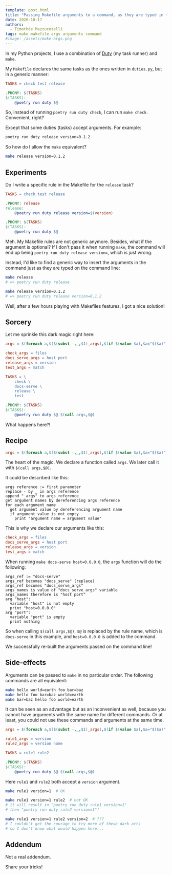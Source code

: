 ```yaml
---
template: post.html
title: "Passing Makefile arguments to a command, as they are typed in the command line."
date: 2020-10-17
authors:
  - Timothée Mazzucotelli
tags: make makefile args arguments command
#image: /assets/make-args.png
---
```


In my Python projects,
I use a combination of [Duty](https://github.com/pawamoy/duty)
(my task runner) and `make`.

My `Makefile` declares the same tasks as the ones written in `duties.py`,
but in a generic manner:

```Makefile
TASKS = check test release

.PHONY: $(TASKS)
$(TASKS):
	@poetry run duty $@
```

So, instead of running `poetry run duty check`, I can run `make check`.
Convenient, right?

Except that some duties (tasks) accept arguments. For example:

```bash
poetry run duty release version=0.1.2
```

So how do I allow the `make` equivalent?

```bash
make release version=0.1.2
```

<!--more-->

## Experiments

Do I write a specific rule in the Makefile for the `release` task?

```Makefile
TASKS = check test release

.PHONY: release
release:
	@poetry run duty release version=$(version)

.PHONY: $(TASKS)
$(TASKS):
	@poetry run duty $@
```

Meh. My Makefile rules are not generic anymore.
Besides, what if the argument is optional?
If I don't pass it when running `make`,
the command will end up being `poetry run duty release version=`,
which is just wrong.

Instead, I'd like to find a generic way to insert the arguments
in the command just as they are typed on the command line:

```bash
make release
# => poetry run duty release
```

```bash
make release version=0.1.2
# => poetry run duty release version=0.1.2
```

Well, after a few hours playing with Makefiles features,
I got a nice solution!

## Sorcery

Let me sprinkle this dark magic right here:

```Makefile
args = $(foreach a,$($(subst -,_,$1)_args),$(if $(value $a),$a="$($a)"))

check_args = files
docs_serve_args = host port
release_args = version
test_args = match

TASKS = \
	check \
	docs-serve \
	release \
	test

.PHONY: $(TASKS)
$(TASKS):
	@poetry run duty $@ $(call args,$@)
```

What happens here?!

## Recipe

```Makefile
args = $(foreach a,$($(subst -,_,$1)_args),$(if $(value $a),$a="$($a)"))
```

The heart of the magic. We declare a function called `args`.
We later call it with `$(call args,$@)`.

It could be described like this:

```
args reference := first parameter
replace - by _ in args reference
append "_args" to args reference
get argument names by dereferencing args reference
for each argument name
  get argument value by dereferencing argument name
  if argument value is not empty
    print "argument name = argument value"
```

This is why we declare our arguments like this:

```Makefile
check_args = files
docs_serve_args = host port
release_args = version
test_args = match
```

When running `make docs-serve host=0.0.0.0`,
the `args` function will do the following:

```
args_ref := "docs-serve"
args_ref becomes "docs_serve" (replace)
args_ref becomes "docs_serve_args"
args_names is value of "docs_serve_args" variable
args_names therefore is "host port"
arg "host":
  variable "host" is not empty
  print "host=0.0.0.0"
arg "port":
  variable "port" is empty
  print nothing
```

So when calling `$(call args,$@)`, `$@` is replaced
by the rule name, which is `docs-serve` in this example,
and `host=0.0.0.0` is added to the command.

We successfully re-built the arguments passed on the command line!

## Side-effects

Arguments can be passed to `make` in no particular order.
The following commands are all equivalent:

```bash
make hello world=earth foo bar=baz
make hello foo bar=baz world=earth
make bar=baz hello foo world=earth
```

It can be seen as an advantage but as an inconvenient as well,
because you cannot have arguments with the same name for different commands.
Or at least, you could not use these commands and arguments at the same time.

```Makefile
args = $(foreach a,$($(subst -,_,$1)_args),$(if $(value $a),$a="$($a)"))

rule1_args = version
rule2_args = version name

TASKS = rule1 rule2

.PHONY: $(TASKS)
$(TASKS):
	@poetry run duty $@ $(call args,$@)
```

Here `rule1` and `rule2` both accept a `version` argument.

```bash
make rule1 version=1  # OK

make rule1 version=1 rule2  # not OK
# it will result in "poetry run duty rule1 version=1"
# then "poetry run duty rule2 version=1"!

make rule1 version=1 rule2 version=2  # ???
# I couldn't get the courage to try more of these dark arts
# so I don't know what would happen here...
```

## Addendum

Not a real addendum.

Share your tricks!
